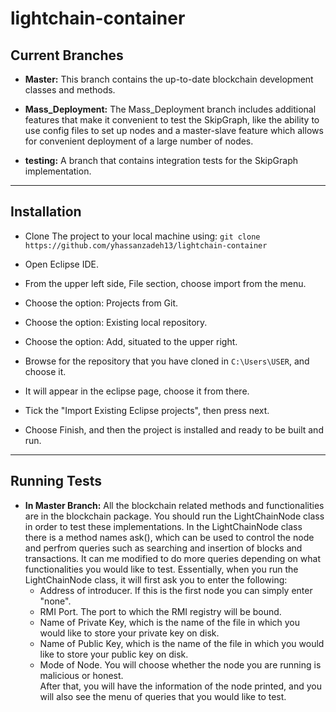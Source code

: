 # lightchain-container

Current Branches
----------------
* **Master:** This branch contains the up-to-date blockchain development classes and methods.

* **Mass_Deployment:** The Mass_Deployment branch includes additional features that make it convenient to test the SkipGraph, like the ability to use config files to set up nodes and a master-slave feature which allows for convenient deployment of a large number of nodes.  

* **testing:** A branch that contains integration tests for the SkipGraph implementation.  
--- 
Installation
---------------

* Clone The project to your local machine using:  ``` git clone https://github.com/yhassanzadeh13/lightchain-container ```  

* Open Eclipse IDE.  

* From the upper left side, File section, choose import from the menu.  

* Choose the option: Projects from Git.  

* Choose the option: Existing local repository.  

* Choose the option: Add, situated to the upper right.  

* Browse for the repository that you have cloned in `C:\Users\USER`, and choose it.  

* It will appear in the eclipse page, choose it from there.  

* Tick the "Import Existing Eclipse projects", then press next.  

* Choose Finish, and then the project is installed and ready to be built and run.  
---

Running Tests
--------------

* **In Master Branch:** All the blockchain related methods and functionalities are in the blockchain package. You should run the LightChainNode class in order to test these implementations. In the LightChainNode class there is a method names ask(), which can be used to control the node and perfrom queries such as searching and insertion of blocks and transactions. It can me modified to do more queries depending on what functionalities you would like to test.  Essentially, when you run the LightChainNode class, it will first ask you to enter the following:  
   - Address of introducer. If this is the first node you can simply enter "none".  
   - RMI Port. The port to which the RMI registry will be bound.  
   - Name of Private Key, which is the name of the file in which you would like to store your private key on disk.  
   - Name of Public Key, which is the name of the file in which you would like to store your public key on disk.  
   - Mode of Node. You will choose whether the node you are running is malicious or honest.  
 After that, you will have the information of the node printed, and you will also see the menu of queries that you would like to test.

